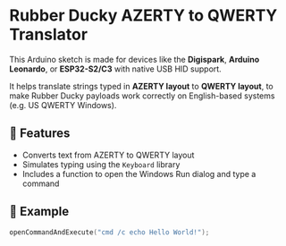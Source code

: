 # Rubber Ducky AZERTY to QWERTY Translator

This Arduino sketch is made for devices like the **Digispark**, **Arduino Leonardo**, or **ESP32-S2/C3** with native USB HID support.

It helps translate strings typed in **AZERTY layout** to **QWERTY layout**, to make Rubber Ducky payloads work correctly on English-based systems (e.g. US QWERTY Windows).

## 🔧 Features

- Converts text from AZERTY to QWERTY layout
- Simulates typing using the `Keyboard` library
- Includes a function to open the Windows Run dialog and type a command

## 🧪 Example

```cpp
openCommandAndExecute("cmd /c echo Hello World!");


